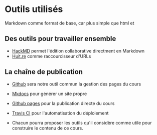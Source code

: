 # Outils utilisés

Markdown comme format de base, car plus simple que html et

## Des outils pour travailler ensemble
* [HackMD](https://hackmd.io/) permet l'édition collaborative directment en Markdown
* [Huit.re](https://huit.re/) comme raccourcisseur d'URLs

## La chaîne de publication

* [Github](https://github.com/) sera notre outil commun la gestion des pages du cours
* [Mkdocs](http://mkdocs.org) pour générer un site propre
* [Github pages](https://pages.github.com/) pour la publication directe du cours
* [Travis CI](https://travis-ci.com/) pour l'automatisation du déploiement


* Chacun pourra proposer les outils qu'il considère comme utile pour construire le contenu de ce cours.
